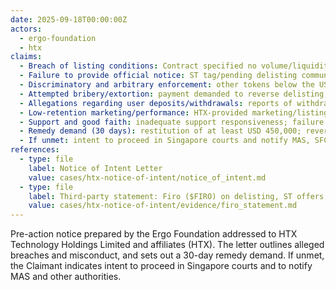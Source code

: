 ```yaml
---
date: 2025-09-18T00:00:00Z
actors:
  - ergo-foundation
  - htx
claims:
  - Breach of listing conditions: Contract specified no volume/liquidity benchmarks; HTX later imposed a USD 50,000/day minimum to retain listing.
  - Failure to provide official notice: ST tag/pending delisting communicated via Telegram by “Jacky”; disputed generic email on 2025-08-06; not the designated legal contact.
  - Discriminatory and arbitrary enforcement: other tokens below the USD 50,000 threshold remained listed without ST, indicating inconsistent application of rules and lack of good faith.
  - Attempted bribery/extortion: payment demanded to reverse delisting; framed as a USD 30,000 “trading competition” then as a direct “payment to avoid delisting.”
  - Allegations regarding user deposits/withdrawals: reports of withdrawal interruptions, holds, or unauthorized deductions affecting user deposits; request for full transactional logs and remediation.
  - Low-retention marketing/performance: HTX-provided marketing/listing promotion allegedly yielded low retention and negligible conversion versus representations; reliance on such metrics to justify delisting is disputed.
  - Support and good faith: inadequate support responsiveness; failure to use designated legal contact; use of unofficial Telegram for critical notices; breach of duty of good faith and fair dealing.
  - Remedy demand (30 days): restitution of at least USD 450,000; reverse delisting and remove ST; cease improper communications; disclose involved parties; confirm non-retaliation.
  - If unmet: intent to proceed in Singapore courts and notify MAS, SFC, and international anti-corruption bodies.
references:
  - type: file
    label: Notice of Intent Letter
    value: cases/htx-notice-of-intent/notice_of_intent.md
  - type: file
    label: Third-party statement: Firo ($FIRO) on delisting, ST offers, forfeited deposits
    value: cases/htx-notice-of-intent/evidence/firo_statement.md
---
```


Pre-action notice prepared by the Ergo Foundation addressed to HTX Technology Holdings Limited and affiliates (HTX). The letter outlines alleged breaches and misconduct, and sets out a 30-day remedy demand. If unmet, the Claimant indicates intent to proceed in Singapore courts and to notify MAS and other authorities.
